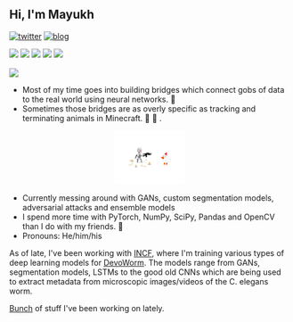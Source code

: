 ## Hi, I'm Mayukh

[![twitter](https://img.shields.io/twitter/url?label=Twitter%20%40mayukh091&style=social&url=https%3A%2F%2Ftwitter.com%2Fmayukh091)](https://twitter.com/mayukh091)
[![blog](https://img.shields.io/twitter/url?color=Black&label=Blog&style=flat-square&url=https%3A%2F%2Fmayukhdeb.github.io%2Fblog%2F)](https://mayukhdeb.github.io/blog/)


<code><img height="20" src="https://avatars0.githubusercontent.com/u/21003710?s=200&v=4"></code>
<code><img height="20" src="https://camo.githubusercontent.com/37d9964b95f38c96ed2cce75182f7ebda4b90f64/68747470733a2f2f676863646e2e7261776769742e6f72672f6e756d70792f6e756d70792f6d61737465722f6272616e64696e672f69636f6e732f7072696d6172792f6e756d70796c6f676f2e737667"></code>
<code><img height="20" src="https://avatars1.githubusercontent.com/u/5009934?s=200&v=4"></code>
<code><img height="20" src="https://camo.githubusercontent.com/5cb734f6fc37f645dc900e35559c60d91cc6b550/68747470733a2f2f6465762e70616e6461732e696f2f7374617469632f696d672f70616e6461732e737667"></code>
<code><img height="20" src="https://avatars3.githubusercontent.com/u/288277?s=200&v=4"></code>



<img src= "https://github-readme-stats.vercel.app/api?username=mayukhdeb&show_icons=true&theme=default" width = "50%" align = "center">


* Most of my time goes into building bridges which connect gobs of data to the real world using neural networks. :bridge_at_night:
* Sometimes those bridges are as overly specific as tracking and terminating animals in Minecraft. :hocho: :chicken: .

<p align="center">
<img src="https://raw.githubusercontent.com/Mayukhdeb/Mayukhdeb/master/deep_chicken_terminator.gif" width = "25%"/>
</p>




* Currently messing around with GANs, custom segmentation models, adversarial attacks and ensemble models
* I spend more time with PyTorch, NumPy, SciPy, Pandas and OpenCV than I do with my friends. :space_invader:
* Pronouns: He/him/his

As of late, I've been working with [INCF](https://www.incf.org/), where I'm training various types of deep learning models for [DevoWorm](https://github.com/devoworm). The models range from  GANs, segmentation models, LSTMs to the good old CNNs which are being used to extract metadata from microscopic images/videos of the C. elegans worm. 

[Bunch](https://github.com/devoworm/GSoC-2020/blob/master/Pre-trained%20Models%20(DevLearning)/README.md) of stuff I've been working on lately.

